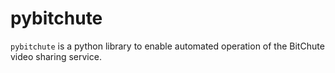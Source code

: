 pybitchute
==========

`pybitchute` is a python library to enable automated operation of the BitChute
video sharing service.
